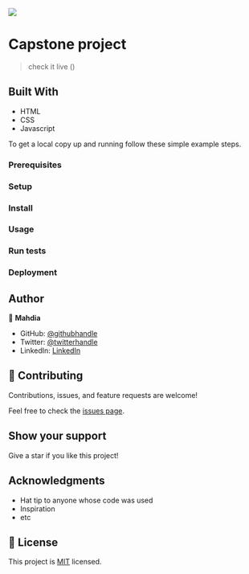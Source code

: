 ![](https://img.shields.io/badge/Microverse-blueviolet)

# Capstone project

> check it live ()


## Built With

- HTML
- CSS
- Javascript




To get a local copy up and running follow these simple example steps.

### Prerequisites

### Setup

### Install

### Usage

### Run tests

### Deployment



## Author

👤 **Mahdia**

- GitHub: [@githubhandle](https://github.com/githubhandle)
- Twitter: [@twitterhandle](https://twitter.com/twitterhandle)
- LinkedIn: [LinkedIn](https://linkedin.com/in/linkedinhandle)

## 🤝 Contributing

Contributions, issues, and feature requests are welcome!

Feel free to check the [issues page](../../issues/).

## Show your support

Give a star if you like this project!

## Acknowledgments

- Hat tip to anyone whose code was used
- Inspiration
- etc

## 📝 License

This project is [MIT](./LICENSE) licensed.

